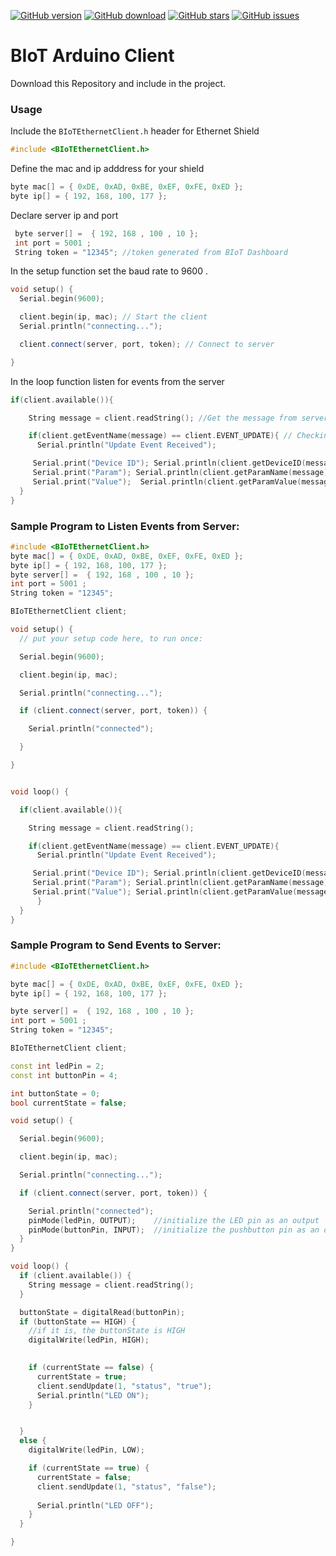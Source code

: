 [![GitHub version](https://img.shields.io/github/release/aroliantbiot/biot-arduino-client.svg)](https://github.com/aroliantbiot/biot-arduino-client/releases/latest)
[![GitHub download](https://img.shields.io/github/downloads/aroliantbiot/biot-arduino-client/total.svg)](https://github.com/aroliantbiot/biot-arduino-client/releases/latest)
[![GitHub stars](https://img.shields.io/github/stars/aroliantbiot/biot-arduino-client.svg)](https://github.com/aroliantbiot/biot-arduino-client)
[![GitHub issues](https://img.shields.io/github/issues/aroliantbiot/biot-arduino-client.svg)](https://github.com/aroliantbiot/biot-arduino-client/issues)

# BIoT Arduino Client

Download this Repository and include in the project.

### Usage

Include the `BIoTEthernetClient.h` header for Ethernet Shield

```cpp
#include <BIoTEthernetClient.h>
```
Define the mac and ip adddress for your shield
```cpp
byte mac[] = { 0xDE, 0xAD, 0xBE, 0xEF, 0xFE, 0xED };
byte ip[] = { 192, 168, 100, 177 };
```
Declare server ip and port
```cpp
 byte server[] =  { 192, 168 , 100 , 10 };
 int port = 5001 ;
 String token = "12345"; //token generated from BIoT Dashboard
```
In the setup function set the baud rate to 9600 .
```cpp
void setup() {
  Serial.begin(9600);

  client.begin(ip, mac); // Start the client
  Serial.println("connecting...");

  client.connect(server, port, token); // Connect to server

}
```

In the loop function listen for events from the server


```cpp
if(client.available()){

    String message = client.readString(); //Get the message from server 

    if(client.getEventName(message) == client.EVENT_UPDATE){ // Checking if the event is an update event
      Serial.println("Update Event Received");

     Serial.print("Device ID"); Serial.println(client.getDeviceID(message));  // Parsing the device id
     Serial.print("Param"); Serial.println(client.getParamName(message));     // Parsing the parameter name
     Serial.print("Value");  Serial.println(client.getParamValue(message));   // Parsing the parameter value
  }
}    
```
### Sample Program to Listen Events from Server:

```cpp
#include <BIoTEthernetClient.h>
byte mac[] = { 0xDE, 0xAD, 0xBE, 0xEF, 0xFE, 0xED };
byte ip[] = { 192, 168, 100, 177 };
byte server[] =  { 192, 168 , 100 , 10 };
int port = 5001 ;
String token = "12345";

BIoTEthernetClient client;

void setup() {
  // put your setup code here, to run once:

  Serial.begin(9600);

  client.begin(ip, mac);

  Serial.println("connecting...");

  if (client.connect(server, port, token)) {

    Serial.println("connected");

  }

}


void loop() {

  if(client.available()){

    String message = client.readString();

    if(client.getEventName(message) == client.EVENT_UPDATE){
      Serial.println("Update Event Received");

     Serial.print("Device ID"); Serial.println(client.getDeviceID(message));  
     Serial.print("Param"); Serial.println(client.getParamName(message));
     Serial.print("Value"); Serial.println(client.getParamValue(message)); 
      }
  }
}
```

### Sample Program to Send Events to Server:

```cpp
#include <BIoTEthernetClient.h>

byte mac[] = { 0xDE, 0xAD, 0xBE, 0xEF, 0xFE, 0xED };
byte ip[] = { 192, 168, 100, 177 };

byte server[] =  { 192, 168 , 100 , 10 };
int port = 5001 ;
String token = "12345";

BIoTEthernetClient client;

const int ledPin = 2;       
const int buttonPin = 4;

int buttonState = 0;
bool currentState = false;

void setup() {

  Serial.begin(9600);

  client.begin(ip, mac);

  Serial.println("connecting...");

  if (client.connect(server, port, token)) {

    Serial.println("connected");
    pinMode(ledPin, OUTPUT);    //initialize the LED pin as an output
    pinMode(buttonPin, INPUT);  //initialize the pushbutton pin as an output
  }
}

void loop() {
  if (client.available()) {
    String message = client.readString();
  }

  buttonState = digitalRead(buttonPin); 
  if (buttonState == HIGH) {            
    //if it is, the buttonState is HIGH
    digitalWrite(ledPin, HIGH);        
    

    if (currentState == false) {
      currentState = true;
      client.sendUpdate(1, "status", "true");
      Serial.println("LED ON");
    }


  }
  else {
    digitalWrite(ledPin, LOW);

    if (currentState == true) {
      currentState = false;
      client.sendUpdate(1, "status", "false");
     
      Serial.println("LED OFF");
    }
  }

}
```
